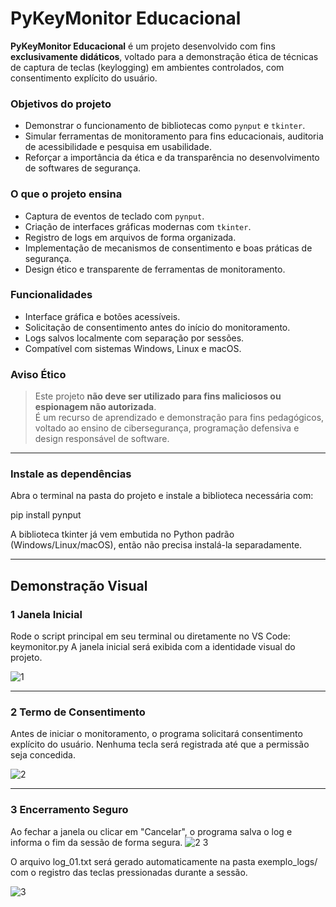 # PyKeyMonitor Educacional

**PyKeyMonitor Educacional** é um projeto desenvolvido com fins **exclusivamente didáticos**, voltado para a demonstração ética de técnicas de captura de teclas (keylogging) em ambientes controlados, com consentimento explícito do usuário.

### Objetivos do projeto

- Demonstrar o funcionamento de bibliotecas como `pynput` e `tkinter`.
- Simular ferramentas de monitoramento para fins educacionais, auditoria de acessibilidade e pesquisa em usabilidade.
- Reforçar a importância da ética e da transparência no desenvolvimento de softwares de segurança.

### O que o projeto ensina

- Captura de eventos de teclado com `pynput`.
- Criação de interfaces gráficas modernas com `tkinter`.
- Registro de logs em arquivos de forma organizada.
- Implementação de mecanismos de consentimento e boas práticas de segurança.
- Design ético e transparente de ferramentas de monitoramento.

### Funcionalidades

- Interface gráfica e botões acessíveis.
- Solicitação de consentimento antes do início do monitoramento.
- Logs salvos localmente com separação por sessões.
- Compatível com sistemas Windows, Linux e macOS.

### Aviso Ético

> Este projeto **não deve ser utilizado para fins maliciosos ou espionagem não autorizada**.  
> É um recurso de aprendizado e demonstração para fins pedagógicos, voltado ao ensino de cibersegurança, programação defensiva e design responsável de software.

---
### Instale as dependências
Abra o terminal na pasta do projeto e instale a biblioteca necessária com:

pip install pynput

A biblioteca tkinter já vem embutida no Python padrão (Windows/Linux/macOS), então não precisa instalá-la separadamente.

---
## Demonstração Visual

### 1 Janela Inicial
Rode o script principal em seu terminal ou diretamente no VS Code:
keymonitor.py
A janela inicial será exibida com a identidade visual do projeto.

![1](https://github.com/user-attachments/assets/d47809ef-f04d-4e5a-b0fb-d55fa6a9245e)



---

### 2 Termo de Consentimento
Antes de iniciar o monitoramento, o programa solicitará consentimento explícito do usuário. Nenhuma tecla será registrada até que a permissão seja concedida.

![2](https://github.com/user-attachments/assets/ad04337e-90d5-4096-88e9-d28f11fc302c)



---

### 3 Encerramento Seguro
Ao fechar a janela ou clicar em "Cancelar", o programa salva o log e informa o fim da sessão de forma segura.
![2 3](https://github.com/user-attachments/assets/0aad409f-eb7a-45b5-b984-3d8635231a55)

O arquivo log_01.txt será gerado automaticamente na pasta exemplo_logs/ com o registro das teclas pressionadas durante a sessão.

![3](https://github.com/user-attachments/assets/bb959219-b446-4ca1-bc8e-a5063d9961fe)
